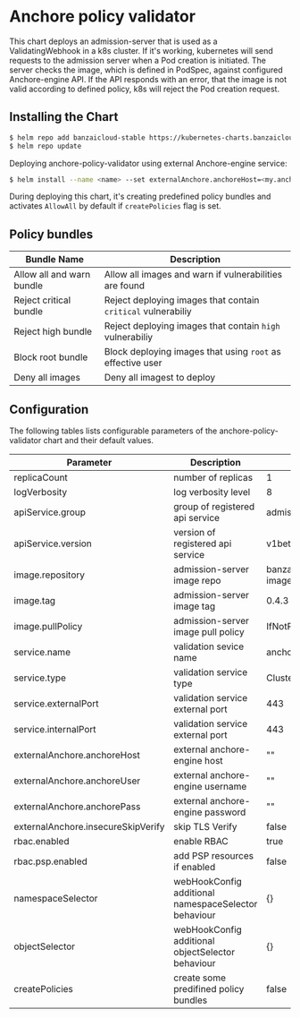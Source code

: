 # Anchore policy validator

This chart deploys an admission-server that is used as a ValidatingWebhook in a k8s cluster. If it's working, kubernetes will send requests to the admission server when a Pod creation is initiated. The server checks the image, which is defined in PodSpec, against configured Anchore-engine API. If the API responds with an error, that the image is not valid according to defined policy, k8s will reject the Pod creation request.

## Installing the Chart

```bash
$ helm repo add banzaicloud-stable https://kubernetes-charts.banzaicloud.com/
$ helm repo update
```

Deploying anchore-policy-validator using external Anchore-engine service:

```bash
$ helm install --name <name> --set externalAnchore.anchoreHost=<my.anchore.host>  --set externalAnchore.anchoreUser=<username> --set externalAnchore.anchorePass=<password> banzaicloud-stable/anchore-policy-validator
```


During deploying this chart, it's creating predefined policy bundles and activates `AllowAll` by default if `createPolicies` flag is set.

## Policy bundles

|  Bundle Name  |                         Description                         |
|---------------|-------------------------------------------------------------|
|Allow all and warn bundle|Allow all images and warn if vulnerabilities are found |
|Reject critical bundle|Reject deploying images that contain `critical` vulnerabiliy |
|Reject high bundle|Reject deploying images that contain `high` vulnerabiliy  |
|Block root bundle|Block deploying images that using `root` as effective user |
|Deny all images|Deny all imagest to deploy                                   |


## Configuration

The following tables lists configurable parameters of the anchore-policy-validator chart and their default values.

|               Parameter             |                Description                  |                  Default                 |
| ----------------------------------- | ------------------------------------------- | -----------------------------------------|
|replicaCount                         |number of replicas                           |1                                         |
|logVerbosity                         |log verbosity level                          |8                                         |
|apiService.group                     |group of registered api service              |admission.anchore.io                      |
|apiService.version                   |version of registered api service            |v1beta1                                   |
|image.repository                     |admission-server image repo                  |banzaicloud/anchore-image-validator       |
|image.tag                            |admission-server image tag                   |0.4.3                                     |
|image.pullPolicy                     |admission-server image pull policy           |IfNotPresent                              |
|service.name                         |validation sevice name                       |anchoreimagecheck                         |
|service.type                         |validation service type                      |ClusterIP                                 |
|service.externalPort                 |validation service external port             |443                                       |
|service.internalPort                 |validation service external port             |443                                       |
|externalAnchore.anchoreHost          |external anchore-engine host                 |""                                        |
|externalAnchore.anchoreUser          |external anchore-engine username             |""                                        |
|externalAnchore.anchorePass          |external anchore-engine password             |""                                        |
|externalAnchore.insecureSkipVerify   |skip TLS Verify                              |false                                     |
|rbac.enabled                         |enable RBAC                                  |true                                      |
|rbac.psp.enabled                     |add PSP resources if enabled                 |false                                     |
|namespaceSelector                    |webHookConfig additional namespaceSelector behaviour|{}                                 |
|objectSelector                       |webHookConfig additional objectSelector behaviour|{}                                    |
|createPolicies                       |create some predifined policy bundles        |false                                     |
